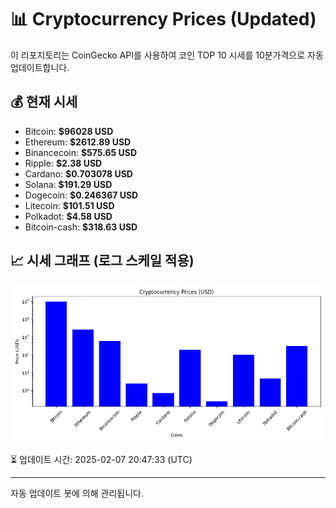 
# 📊 Cryptocurrency Prices (Updated)

이 리포지토리는 CoinGecko API를 사용하여 코인 TOP 10 시세를 10분가격으로 자동 업데이트합니다.

## 💰 현재 시세
- Bitcoin: **$96028 USD**
- Ethereum: **$2612.89 USD**
- Binancecoin: **$575.65 USD**
- Ripple: **$2.38 USD**
- Cardano: **$0.703078 USD**
- Solana: **$191.29 USD**
- Dogecoin: **$0.246367 USD**
- Litecoin: **$101.51 USD**
- Polkadot: **$4.58 USD**
- Bitcoin-cash: **$318.63 USD**

## 📈 시세 그래프 (로그 스케일 적용)
![Crypto Prices](crypto_prices.png)

⏳ 업데이트 시간: 2025-02-07 20:47:33 (UTC)

---
자동 업데이트 봇에 의해 관리됩니다.
